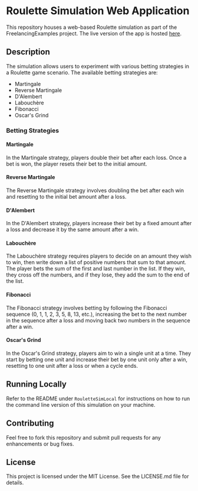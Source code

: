 # Roulette Simulation Web Application

This repository houses a web-based Roulette simulation as part of the FreelancingExamples project. The live version of the app is hosted [here](https://roulette.kevindowling.dev).

## Description

The simulation allows users to experiment with various betting strategies in a Roulette game scenario. The available betting strategies are:

- Martingale
- Reverse Martingale
- D'Alembert
- Labouchère
- Fibonacci
- Oscar's Grind

### Betting Strategies

#### Martingale

In the Martingale strategy, players double their bet after each loss. Once a bet is won, the player resets their bet to the initial amount.

#### Reverse Martingale

The Reverse Martingale strategy involves doubling the bet after each win and resetting to the initial bet amount after a loss.

#### D'Alembert

In the D'Alembert strategy, players increase their bet by a fixed amount after a loss and decrease it by the same amount after a win.

#### Labouchère

The Labouchère strategy requires players to decide on an amount they wish to win, then write down a list of positive numbers that sum to that amount. The player bets the sum of the first and last number in the list. If they win, they cross off the numbers, and if they lose, they add the sum to the end of the list.

#### Fibonacci

The Fibonacci strategy involves betting by following the Fibonacci sequence (0, 1, 1, 2, 3, 5, 8, 13, etc.), increasing the bet to the next number in the sequence after a loss and moving back two numbers in the sequence after a win.

#### Oscar's Grind

In the Oscar's Grind strategy, players aim to win a single unit at a time. They start by betting one unit and increase their bet by one unit only after a win, resetting to one unit after a loss or when a cycle ends.

## Running Locally

Refer to the README under `RouletteSimLocal` for instructions on how to run the command line version of this simulation on your machine.

## Contributing

Feel free to fork this repository and submit pull requests for any enhancements or bug fixes.

## License

This project is licensed under the MIT License. See the LICENSE.md file for details.
